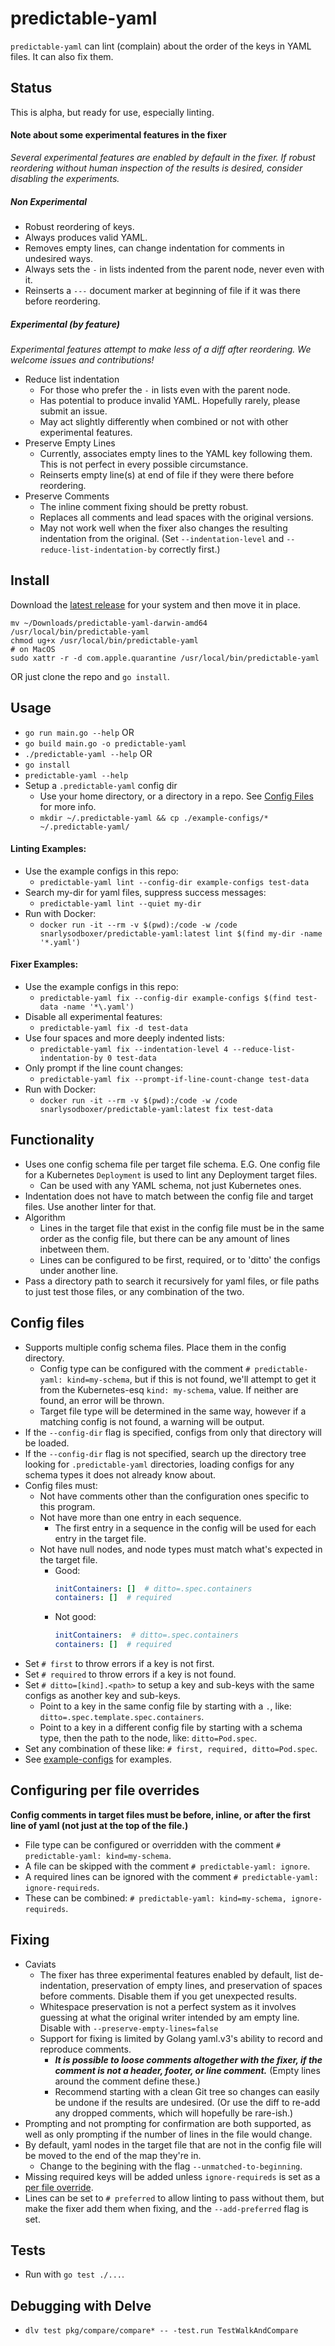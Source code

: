 # predictable-yaml

`predictable-yaml` can lint (complain) about the order of the keys in YAML files. It can also fix them.

## Status
This is alpha, but ready for use, especially linting.
#### Note about some experimental features in the fixer
_Several experimental features are enabled by default in the fixer. If robust reordering without human inspection of the results is desired, consider disabling the experiments._
##### Non Experimental
* Robust reordering of keys.
* Always produces valid YAML.
* Removes empty lines, can change indentation for comments in undesired ways.
* Always sets the `-` in lists indented from the parent node, never even with it.
* Reinserts a `---` document marker at beginning of file if it was there before reordering.
##### Experimental (by feature)
_Experimental features attempt to make less of a diff after reordering. We welcome issues and contributions!_
* Reduce list indentation
    * For those who prefer the `-` in lists even with the parent node.
    * Has potential to produce invalid YAML. Hopefully rarely, please submit an issue.
    * May act slightly differently when combined or not with other experimental features.
* Preserve Empty Lines
    * Currently, associates empty lines to the YAML key following them. This is not perfect in every possible circumstance.
    * Reinserts empty line(s) at end of file if they were there before reordering.
* Preserve Comments
    * The inline comment fixing should be pretty robust.
    * Replaces all comments and lead spaces with the original versions.
    * May not work well when the fixer also changes the resulting indentation from the original. (Set `--indentation-level` and `--reduce-list-indentation-by` correctly first.)


## Install
Download the [latest release](https://github.com/snarlysodboxer/predictable-yaml/releases/latest) for your system and then move it in place.
```shell
mv ~/Downloads/predictable-yaml-darwin-amd64 /usr/local/bin/predictable-yaml
chmod ug+x /usr/local/bin/predictable-yaml
# on MacOS
sudo xattr -r -d com.apple.quarantine /usr/local/bin/predictable-yaml
```
OR just clone the repo and `go install`.

## Usage
* `go run main.go --help` OR
* `go build main.go -o predictable-yaml`
* `./predictable-yaml --help` OR
* `go install`
* `predictable-yaml --help`
* Setup a `.predictable-yaml` config dir
    * Use your home directory, or a directory in a repo. See [Config Files](#config-files) for more info.
    * `mkdir ~/.predictable-yaml && cp ./example-configs/* ~/.predictable-yaml/`

#### Linting Examples:
* Use the example configs in this repo:
    * `predictable-yaml lint --config-dir example-configs test-data`
* Search my-dir for yaml files, suppress success messages:
    * `predictable-yaml lint --quiet my-dir`
* Run with Docker:
    * `docker run -it --rm -v $(pwd):/code -w /code snarlysodboxer/predictable-yaml:latest lint $(find my-dir -name '*.yaml')`

#### Fixer Examples:
* Use the example configs in this repo:
    * `predictable-yaml fix --config-dir example-configs $(find test-data -name '*\.yaml')`
* Disable all experimental features:
    * `predictable-yaml fix -d test-data`
* Use four spaces and more deeply indented lists:
    * `predictable-yaml fix --indentation-level 4 --reduce-list-indentation-by 0 test-data`
* Only prompt if the line count changes:
    * `predictable-yaml fix --prompt-if-line-count-change test-data`
* Run with Docker:
    * `docker run -it --rm -v $(pwd):/code -w /code snarlysodboxer/predictable-yaml:latest fix test-data`

## Functionality
* Uses one config schema file per target file schema. E.G. One config file for a Kubernetes `Deployment` is used to lint any Deployment target files.
    * Can be used with any YAML schema, not just Kubernetes ones.
* Indentation does not have to match between the config file and target files. Use another linter for that.
* Algorithm
    * Lines in the target file that exist in the config file must be in the same order as the config file, but there can be any amount of lines inbetween them.
    * Lines can be configured to be first, required, or to 'ditto' the configs under another line.
* Pass a directory path to search it recursively for yaml files, or file paths to just test those files, or any combination of the two.

## Config files
* Supports multiple config schema files. Place them in the config directory.
    * Config type can be configured with the comment `# predictable-yaml: kind=my-schema`, but if this is not found, we'll attempt to get it from the Kubernetes-esq `kind: my-schema`, value. If neither are found, an error will be thrown.
    * Target file type will be determined in the same way, however if a matching config is not found, a warning will be output.
* If the `--config-dir` flag is specified, configs from only that directory will be loaded.
* If the `--config-dir` flag is not specified, search up the directory tree looking for `.predictable-yaml` directories, loading configs for any schema types it does not already know about.
* Config files must:
    * Not have comments other than the configuration ones specific to this program.
    * Not have more than one entry in each sequence.
        * The first entry in a sequence in the config will be used for each entry in the target file.
    * Not have null nodes, and node types must match what's expected in the target file.
        * Good:
            ```yaml
            initContainers: []  # ditto=.spec.containers
            containers: []  # required
            ```
        * Not good:
            ```yaml
            initContainers:  # ditto=.spec.containers
            containers: []  # required
            ```
* Set `# first` to throw errors if a key is not first.
* Set `# required` to throw errors if a key is not found.
* Set `# ditto=[kind].<path>` to setup a key and sub-keys with the same configs as another key and sub-keys.
    * Point to a key in the same config file by starting with a `.`, like: `ditto=.spec.template.spec.containers`.
    * Point to a key in a different config file by starting with a schema type, then the path to the node, like: `ditto=Pod.spec`.
* Set any combination of these like: `# first, required, ditto=Pod.spec`.
* See [example-configs](./example-configs) for examples.

## Configuring per file overrides
__Config comments in target files must be before, inline, or after the first line of yaml (not just at the top of the file.)__
* File type can be configured or overridden with the comment `# predictable-yaml: kind=my-schema`.
* A file can be skipped with the comment `# predictable-yaml: ignore`.
* A required lines can be ignored with the comment `# predictable-yaml: ignore-requireds`.
* These can be combined: `# predictable-yaml: kind=my-schema, ignore-requireds`.

## Fixing
* Caviats
    * The fixer has three experimental features enabled by default, list de-indentation, preservation of empty lines, and preservation of spaces before comments. Disable them if you get unexpected results.
    * Whitespace preservation is not a perfect system as it involves guessing at what the original writer intended by am empty line. Disable with `--preserve-empty-lines=false`
    * Support for fixing is limited by Golang yaml.v3's ability to record and reproduce comments.
        * __*It is possible to loose comments altogether with the fixer, if the comment is not a header, footer, or line comment.*__ (Empty lines around the comment define these.)
        * Recommend starting with a clean Git tree so changes can easily be undone if the results are undesired. (Or use the diff to re-add any dropped comments, which will hopefully be rare-ish.)
* Prompting and not prompting for confirmation are both supported, as well as only prompting if the number of lines in the file would change.
* By default, yaml nodes in the target file that are not in the config file will be moved to the end of the map they're in.
    * Change to the begining with the flag `--unmatched-to-beginning`.
* Missing required keys will be added unless `ignore-requireds` is set as a [per file override](#configuring-per-file-overrides).
* Lines can be set to `# preferred` to allow linting to pass without them, but make the fixer add them when fixing, and the `--add-preferred` flag is set.

## Tests
* Run with `go test ./...`.

## Debugging with Delve
* `dlv test pkg/compare/compare* -- -test.run TestWalkAndCompare`
